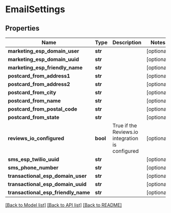 # EmailSettings

## Properties
Name | Type | Description | Notes
------------ | ------------- | ------------- | -------------
**marketing_esp_domain_user** | **str** |  | [optional] 
**marketing_esp_domain_uuid** | **str** |  | [optional] 
**marketing_esp_friendly_name** | **str** |  | [optional] 
**postcard_from_address1** | **str** |  | [optional] 
**postcard_from_address2** | **str** |  | [optional] 
**postcard_from_city** | **str** |  | [optional] 
**postcard_from_name** | **str** |  | [optional] 
**postcard_from_postal_code** | **str** |  | [optional] 
**postcard_from_state** | **str** |  | [optional] 
**reviews_io_configured** | **bool** | True if the Reviews.io integration is configured | [optional] 
**sms_esp_twilio_uuid** | **str** |  | [optional] 
**sms_phone_number** | **str** |  | [optional] 
**transactional_esp_domain_user** | **str** |  | [optional] 
**transactional_esp_domain_uuid** | **str** |  | [optional] 
**transactional_esp_friendly_name** | **str** |  | [optional] 

[[Back to Model list]](../README.md#documentation-for-models) [[Back to API list]](../README.md#documentation-for-api-endpoints) [[Back to README]](../README.md)


